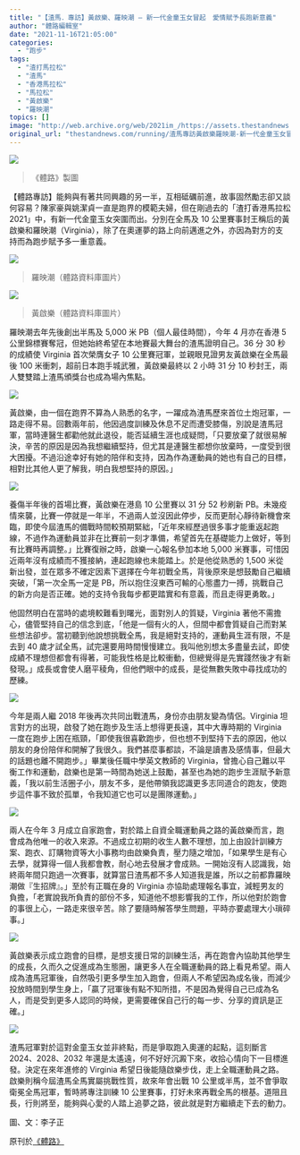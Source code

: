 ```yaml
---
title: "【渣馬．專訪】黃啟樂、羅映潮 — 新一代金童玉女冒起　愛情賦予長跑新意義"
author: "體路編輯室"
date: "2021-11-16T21:05:00"
categories:
  - "跑步"
tags:
  - "渣打馬拉松"
  - "渣馬"
  - "香港馬拉松"
  - "馬拉松"
  - "黃啟樂"
  - "羅映潮"
topics: []
image: "http://web.archive.org/web/2021im_/https://assets.thestandnews.com/media/photos/16387504237835648726587346456.png"
original_url: "thestandnews.com/running/渣馬專訪黃啟樂羅映潮-新一代金童玉女冒起-愛情賦予長跑新意義"
---
```

![](http://web.archive.org/web/2021im_/https://assets.thestandnews.com/media/photos/16387504237835648726587346456.png)
> 《體路》製圖

【體路專訪】能夠與有著共同興趣的另一半，互相砥礪前進，故事固然勵志卻又談何容易？陳家豪與姚潔貞一直是跑界的模範夫婦，但在剛過去的「渣打香港馬拉松 2021」中，有新一代金童玉女突圍而出。分別在全馬及 10 公里賽事封王稱后的黃啟樂和羅映潮（Virginia），除了在奧運夢的路上向前邁進之外，亦因為對方的支持而為跑步賦予多一重意義。

![](http://web.archive.org/web/2021im_/https://www.sportsroad.hk/wp-content/uploads/2021/10/running_hongkongmarathon_10k_women_20211024_7.jpg)
> 羅映潮（體路資料庫圖片）

![](http://web.archive.org/web/2021im_/https://www.sportsroad.hk/wp-content/uploads/2021/10/running_hongkongmarathon_marathon_men_20211024_9.jpg)
> 黃啟樂（體路資料庫圖片）

羅映潮去年先後創出半馬及 5,000 米 PB（個人最佳時間），今年 4 月亦在香港 5 公里錦標賽奪冠，但她始終希望在本地賽最大舞台的渣馬證明自己。36 分 30 秒的成績使 Virginia 首次榮膺女子 10 公里賽冠軍，並親眼見證男友黃啟樂在全馬最後 100 米衝刺，超前日本跑手城武雅，黃啟樂最終以 2 小時 31 分 10 秒封王，兩人雙雙踏上渣馬頒獎台也成為場內焦點。

![](http://web.archive.org/web/2021im_/https://www.sportsroad.hk/wp-content/uploads/2021/11/20211106_running_hkmarathon_wongkailok_virginialoyingchiu_06.jpg)

黃啟樂，由一個在跑界不算為人熟悉的名字，一躍成為渣馬歷來首位土炮冠軍，一路走得不易。回數兩年前，他因過度訓練及休息不足而遭受膝傷，別說是渣馬冠軍，當時連醫生都勸他就此退役，能否延續生涯也成疑問，「只要放棄了就很易解決，辛苦的原因是因為我想繼續堅持，但尤其是連醫生都想你放棄時，一度受到很大困擾。不過沿途幸好有她的陪伴和支持，因為作為運動員的她也有自己的目標，相對比其他人更了解我，明白我想堅持的原因。」

![](http://web.archive.org/web/2021im_/https://www.sportsroad.hk/wp-content/uploads/2021/11/20211106_running_hkmarathon_wongkailok_virginialoyingchiu_04.jpg)

養傷半年後的首場比賽，黃啟樂在港島 10 公里賽以 31 分 52 秒刷新 PB。未幾疫情來襲，比賽一停就是一年半，不過兩人並沒因此停步，反而更耐心靜待新機會來臨，即使今屆渣馬的備戰時間較預期緊絀，「近年來經歷過很多事才能重返起跑線，不過作為運動員並非在比賽前一刻才準備，希望首先在基礎能力上做好，等到有比賽時再調整。」比賽復辦之時，啟樂一心報名參加本地 5,000 米賽事，可惜因近兩年沒有成績而不獲接納，連起跑線也未能踏上。於是他從熟悉的 1,500 米從新出發，並在眾多不確定因素下選擇在今年初戰全馬，背後原來是想鼓勵自己繼續突破，「第一次全馬一定是 PB，所以抱住沒東西可輸的心態盡力一搏，挑戰自己的新方向是否正確。她的支持令我每步都更踏實和有意義，而且走得更勇敢。」

他固然明白在當時的處境較難看到曙光，面對別人的質疑，Virginia 著他不需擔心，儘管堅持自己的信念到底，「他是一個有火的人，但間中都會質疑自己而對某些想法卻步。當初聽到他說想挑戰全馬，我是絕對支持的，運動員生涯有限，不是去到 40 歲才試全馬，試完還要用時間慢慢建立。我叫他別想太多盡量去試，即使成績不理想但都會有得著，可能我性格是比較衝動，但總覺得是先實踐然後才有新發現。」成長或會使人磨平稜角，但他們眼中的成長，是從無數失敗中尋找成功的歷練。

![](http://web.archive.org/web/2021im_/https://www.sportsroad.hk/wp-content/uploads/2021/11/20211106_running_hkmarathon_wongkailok_virginialoyingchiu_07.jpg)

今年是兩人繼 2018 年後再次共同出戰渣馬，身份亦由朋友變為情侶。Virginia 坦言對方的出現，啟發了她在跑步及生活上想得更長遠，其中大專時期的 Virginia 一度在跑步上困在瓶頸，「即使我很喜歡跑步，但也想不到堅持下去的原因，他以朋友的身份陪伴和開解了我很久。我們甚麼事都談，不論是讀書及感情事，但最大的話題也離不開跑步。」畢業後任職中學英文教師的 Virginia，曾擔心自己難以平衡工作和運動，啟樂也是第一時間為她送上鼓勵，甚至也為她的跑步生涯賦予新意義，「我以前生活圈子小，朋友不多，是他帶領我認識更多志同道合的跑友，使跑步這件事不致於孤單，令我知道它也可以是團隊運動。」

![](http://web.archive.org/web/2021im_/https://www.sportsroad.hk/wp-content/uploads/2021/11/20211106_running_hkmarathon_wongkailok_virginialoyingchiu_10.jpg)

兩人在今年 3 月成立自家跑會，對於踏上自資全職運動員之路的黃啟樂而言，跑會成為他唯一的收入來源。不過成立初期的收生人數不理想，加上由設計訓練方案、跑衣、訂購物資等大小事務均由啟樂負責，壓力隨之增加，「如果學生是有心去學，就算得一個人我都會教，耐心地去發展才會成熟。一開始沒有人認識我，始終兩年間只跑過一次賽事，就算當日渣馬都不多人知道我是誰，所以之前都靠羅映潮做『生招牌』。」至於有正職在身的 Virginia 亦協助處理報名事宜，減輕男友的負擔，「老實說我所負責的部份不多，知道他不想影響我的工作，所以他對於跑會的事很上心，一路走來很辛苦。除了要隨時解答學生問題，平時亦要處理大小瑣碎事。」

![](http://web.archive.org/web/2021im_/https://www.sportsroad.hk/wp-content/uploads/2021/11/20211106_running_hkmarathon_wongkailok_virginialoyingchiu_11.jpg)

黃啟樂表示成立跑會的目標，是想支援日常的訓練生活，再在跑會內協助其他學生的成長，久而久之促進成為生態圈，讓更多人在全職運動員的路上看見希望。兩人成為渣馬冠軍後，自然吸引更多學生加入跑會，但兩人不希望因為成名後，而減少投放時間到學生身上，「贏了冠軍後有點不知所措，不是因為覺得自己已成為名人，而是受到更多人認同的時候，更需要確保自己行的每一步、分享的資訊是正確。」

![](http://web.archive.org/web/2021im_/https://www.sportsroad.hk/wp-content/uploads/2021/11/20211106_running_hkmarathon_wongkailok_virginialoyingchiu_09.jpg)

渣馬冠軍對於這對金童玉女並非終點，而是爭取跑入奧運的起點，這刻斷言 2024、2028、2032 年還是太遙遠，何不好好沉澱下來，收拾心情向下一目標進發。決定在來年進修的 Virginia 希望日後能隨啟樂步伐，走上全職運動員之路。啟樂則稱今屆渣馬全馬實屬挑戰性質，故來年會出戰 10 公里或半馬，並不會爭取衛冕全馬冠軍，暫時將專注訓練 10 公里賽事，打好未來再戰全馬的根基。道阻且長，行則將至，能夠與心愛的人踏上追夢之路，彼此就是對方繼續走下去的動力。

圖、文：李子正

原刊於[《體路》](http://web.archive.org/web/20211117124513/https://www.sportsroad.hk/archives/358107)